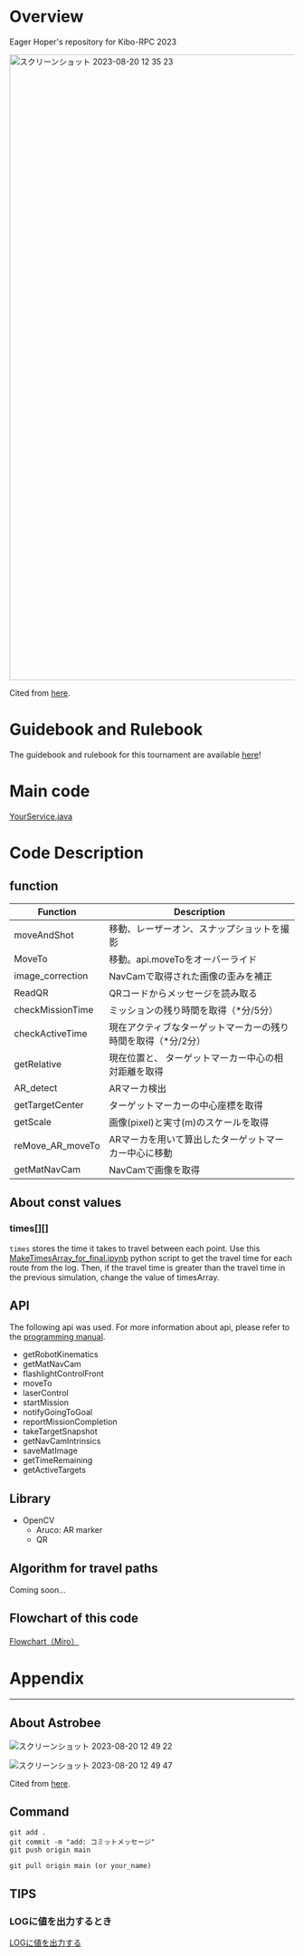 # Overview
Eager Hoper's repository for Kibo-RPC 2023

<img width="1105" alt="スクリーンショット 2023-08-20 12 35 23" src="https://github.com/Eager-Hoper/TemplateAPK/assets/61105696/c6f9ab9f-38c0-4a04-8a36-dfa763b40ead">

Cited from [here](https://jaxa.krpc.jp/).

# Guidebook and Rulebook
The guidebook and rulebook for this tournament are available [here](https://jaxa.krpc.jp/download)!

# Main code
[YourService.java](app/src/main/java/jp/jaxa/iss/kibo/rpc/japan/YourService.java)


# Code Description
## function
| Function         | Description |
|------------------|-------------|
| moveAndShot      | 移動、レーザーオン、スナップショットを撮影            |
| MoveTo           | 移動。api.moveToをオーバーライド            |
| image_correction | NavCamで取得された画像の歪みを補正            |
| ReadQR           | QRコードからメッセージを読み取る            |
| checkMissionTime | ミッションの残り時間を取得（*分/5分）            |
| checkActiveTime  | 現在アクティブなターゲットマーカーの残り時間を取得（*分/2分）            |
| getRelative      | 現在位置と、 ターゲットマーカー中心の相対距離を取得           |
| AR_detect        | ARマーカ検出            |
| getTargetCenter  | ターゲットマーカーの中心座標を取得            |
| getScale         | 画像(pixel)と実寸(m)のスケールを取得            |
| reMove_AR_moveTo | ARマーカを用いて算出したターゲットマーカー中心に移動            |
| getMatNavCam     | NavCamで画像を取得            |

## About const values
### times[][]
`times` stores the time it takes to travel between each point.
Use this [MakeTimesArray_for_final.ipynb](https://drive.google.com/drive/folders/1_0-XkhO3x_m994M7ZXwrtSrgdycwxsO7?usp=sharing) python script to get the travel time for each route from the log. Then, if the travel time is greater than the travel time in the previous simulation, change the value of timesArray.

## API
The following api was used. For more information about api, please refer to the [programming manual](https://jaxa.krpc.jp/download).

- getRobotKinematics
- getMatNavCam
- flashlightControlFront
- moveTo
- laserControl
- startMission
- notifyGoingToGoal
- reportMissionCompletion
- takeTargetSnapshot
- getNavCamIntrinsics
- saveMatImage
- getTimeRemaining
- getActiveTargets

## Library
- OpenCV
  - Aruco: AR marker
  - QR
 
## Algorithm for travel paths
Coming soon...

## Flowchart of this code
[Flowchart（Miro）](https://miro.com/welcomeonboard/REYxb1NUS0tRR0hBZTBubXFTUUNWU1JSMU43SzJZSWR6Q3l0VWdVMHRxWTVoanhFTGhOSVJqY3VBcjZCWjViZnwzNDU4NzY0NTMxMjAyMzk0NTI2fDI=?share_link_id=431351260785)


# Appendix
-------------------------------
## About Astrobee

![スクリーンショット 2023-08-20 12 49 22](https://github.com/Eager-Hoper/TemplateAPK/assets/61105696/f8219a4e-108e-428b-98db-97af5492c271)

![スクリーンショット 2023-08-20 12 49 47](https://github.com/Eager-Hoper/TemplateAPK/assets/61105696/4730e4f7-5242-4ded-b721-cafb63d9f2e7)

Cited from [here](https://jaxa.krpc.jp/).

## Command

```
git add .
git commit -m "add: コミットメッセージ"
git push origin main

git pull origin main (or your_name)
```

## TIPS
### LOGに値を出力するとき
[LOGに値を出力する](https://github.com/Eager-Hoper/TemplateAPK/blob/594ceeeb68bf1dd1ec7e12e4fa5ceb919d50aef4/app/src/main/java/jp/jaxa/iss/kibo/rpc/testapk/YourService.java#L45)

